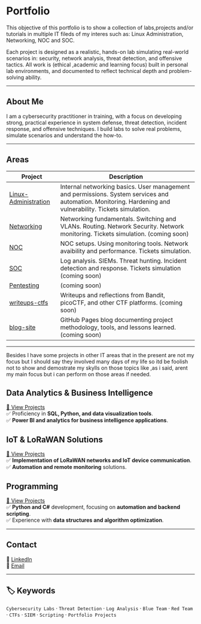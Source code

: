 # Portfolio

This objective of this portfolio is to show a collection of labs,projects and/or tutorials in multiple IT fileds of my interes such as: Linux Administration, Networking, NOC and SOC.

Each project is designed as a realistic, hands-on lab simulating real-world scenarios in: security, network analysis, threat detection, and offensive tactics. 
All work is (ethical ,academic and learning focus) built in personal lab environments, and documented to reflect technical depth and problem-solving ability.

---

##  About Me

I am a cybersecurity practitioner in training, with a focus on developing strong, practical experience in system defense, threat detection, incident response, and offensive techniques.
I build labs to solve real problems, simulate scenarios and understand the how-to.

---

##  Areas

| Project | Description |
|---------|-------------|
| [Linux-Administration](https://github.com/DanielMunozParedes/LINUX-ADMIN/) | Internal networking basics. User management and permissions. System services and automation. Monitoring. Hardening and vulnerability. Tickets simulation.|
| [Networking](https://github.com/daniel/windows-threat-lab) | Networking fundamentals. Switching and VLANs. Routing. Network Security. Network monitoring. Tickets simulation. (coming soon)| 
| [NOC](https://github.com/DanielMunozParedes/NOC) | NOC setups. Using monitoring tools. Network avaibility and performance. Tickets simulation.  |
| [SOC](https://github.com/DanielMunozParedes/SOC) | Log analysis. SIEMs. Threat hunting. Incident detection and response. Tickets simulation (coming soon)| 
| [Pentesting](https://github.com/daniel/python-alert-simulator) | (coming soon) | 
| [writeups-ctfs](https://github.com/daniel/writeups-ctfs) | Writeups and reflections from Bandit, picoCTF, and other CTF platforms. (coming soon)| 
| [blog-site](https://github.com/daniel/blog-site) | GitHub Pages blog documenting project methodology, tools, and lessons learned. (coming soon)| 

---

Besides I have some projects in other IT areas that in the present are not my focus but I should say they involved many days of my life so itd be foolish not to show and demostrate my skylls on those topics like ,as i said, arent my main focus but i can perform on those areas if needed.

## Data Analytics & Business Intelligence
[🔗 View Projects](https://github.com/DanielMunozParedes/DATA-ANALYTICS)  
✅ Proficiency in **SQL, Python, and data visualization tools**.  
✅ **Power BI and analytics for business intelligence applications**.  

## IoT & LoRaWAN Solutions 
[🔗 View Projects](https://github.com/DanielMunozParedes/LORA)  
✅ **Implementation of LoRaWAN networks and IoT device communication**.  
✅ **Automation and remote monitoring** solutions.  

## Programming 
[🔗 View Projects](https://github.com/DanielMunozParedes/PROGRAMMING)  
✅ **Python and C#** development, focusing on **automation and backend scripting**.  
✅ Experience with **data structures and algorithm optimization**.  

---

##  Contact  
💼 [LinkedIn](https://www.linkedin.com/in/daniel-mu%C3%B1oz-paredes-5a6a02234/)  
📧 [Email](mailto:danielmunozparedes@gmail.com)  

---
## 🏷️ Keywords
`Cybersecurity Labs` · `Threat Detection` · `Log Analysis` · `Blue Team` · `Red Team` · `CTFs` · `SIEM` · `Scripting` · `Portfolio Projects`

